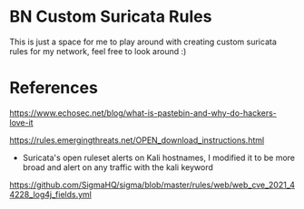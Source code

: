 # BN Custom Suricata Rules
This is just a space for me to play around with creating custom suricata rules for my network, feel free to look around :)

# References
https://www.echosec.net/blog/what-is-pastebin-and-why-do-hackers-love-it

https://rules.emergingthreats.net/OPEN_download_instructions.html 
   * Suricata's open ruleset alerts on Kali hostnames, I modified it to be more broad and alert on any traffic with the kali keyword 

https://github.com/SigmaHQ/sigma/blob/master/rules/web/web_cve_2021_44228_log4j_fields.yml
